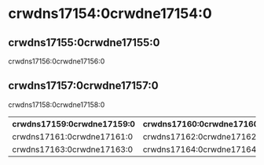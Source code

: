 # crwdns17154:0crwdne17154:0

## crwdns17155:0crwdne17155:0

crwdns17156:0crwdne17156:0

## crwdns17157:0crwdne17157:0

crwdns17158:0crwdne17158:0

<table>
  <tr>
    <th>crwdns17159:0crwdne17159:0</th>
    <th>crwdns17160:0crwdne17160:0</th>
  </tr>
  <tr>
    <td>crwdns17161:0crwdne17161:0</td>
    <td>crwdns17162:0crwdne17162:0</td>
  </tr>
  <tr>
    <td>crwdns17163:0crwdne17163:0</td>
    <td>crwdns17164:0crwdne17164:0</td>
  </tr>
</table>
